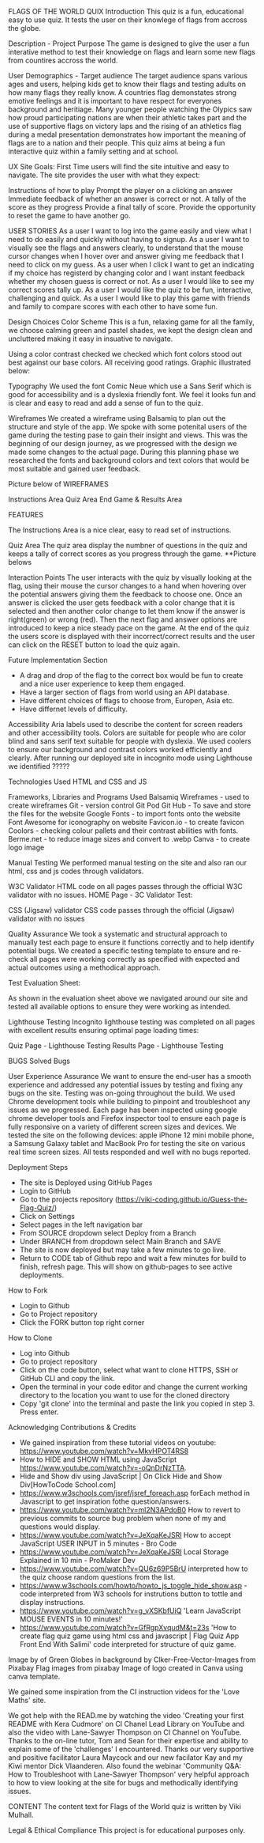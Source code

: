 FLAGS OF THE WORLD QUIX
Introduction
This quiz is a fun, educational easy to use quiz.  It tests the user on their knowlege of flags from accross the globe. 

Description - Project Purpose
The game is designed to give the user a fun interative method to test their knowledge on flags and learn some new flags from countires accross the world.

User Demographics - Target audience
The target audience spans various ages and users, helping kids get to know their flags and testing adults on how many flags they really know.  A countries flag demonstates strong emotive feelings and it is important to have respect for everyones background and heritiage. Many younger people watching the Olypics saw how proud participating nations are when their athletic takes part and the use of supportive flags on victory laps and the rising of an athletics flag during a medal presentation demonstrates how important the meaning of flags are to a nation and their people.  This quiz aims at being a fun interactive quiz within a family setting and at school.

UX
Site Goals: First Time users will find the site intuitive and easy to navigate. The site provides the user with what they expect:

Instructions of how to play
Prompt the player on a clicking an answer
Immediate feedback of whether an answer is correct or not.
A tally of the score as they progress
Provide a final tally of score.
Provide the opportunity to reset the game to have another go. 

USER STORIES
As a user I want to log into the game easily and view what I need to do easily and quickly without having to signup.  As a user I want to visually see the flags and answers clearly, to understand that the mouse cursor changes when I hover over and answer giving me feedback that I need to click on my guess.  As a user when I click I want to get an indicating if my choice has registerd by changing color and I want instant feedback whether my chosen guess is correct or not.  As a user I would like to see my correct scores tally up.  As a user I would like the quiz to be fun, interactive, challenging and quick.  As a user I would like to play this game with friends and family to compare scores with each other to have some fun. 

Design Choices
Color Scheme
This is a fun, relaxing game for all the family, we choose calming green and pastel shades, we kept the design clean and uncluttered making it easy in insuative to navigate. 

Using a color contrast checked we checked which font colors stood out best against our base colors.  All receiving good ratings. Graphic illustrated below:

Typography
We used the font Comic Neue which use a Sans Serif which is good for accessibility and is a dyslexia friendly font. We feel it looks fun and is clear and easy to read and add a sense of fun to the quiz.

Wireframes
We created a wireframe using Balsamiq to plan out the structure and style of the app. We spoke with some potenital users of the game during the testing pase to gain their insight and views. This was the beginning of our design journey, as we progressed with the design we made some changes to the actual page. During this planning phase we researched the fonts and background colors and text colors that would be most suitable and gained user feedback.

Picture below of WIREFRAMES

Instructions Area
Quiz Area
End Game & Results Area

FEATURES

The Instructions Area is a nice clear, easy to read set of instructions. 

Quiz Area
The quiz area display the numbner of questions in the quiz and keeps a  tally of correct scores as you progress through the game. 
**Picture belows



Interaction Points
The user interacts with the quiz by visually looking at the flag, using their mouse the cursor changes to a hand when hovering over the potential answers giving them the feedback to choose one.  Once an answer is clicked the user gets feedback with a color change that it is selected and then another color change to let them know if the answer is right(green) or wrong (red). Then the next flag and answer options are introduced to keep a nice steady pace on the game. At the end of the quiz the users score is displayed with their incorrect/correct results and the user can click on the RESET button to load the quiz again. 

Future Implementation Section
* A drag and drop of the flag to the correct box would be fun to create and a nice user experience to keep them engaged.
* Have a larger section of flags from world using an API database.
* Have different choices of flags to choose from, Europen, Asia etc.
* Have differnet levels of difficulty.


Accessibility
Aria labels used to describe the content for screen readers and other accessibility tools. Colors are suitable for people who are color blind and sans serif text suitable for people with dyslexia. We used coolers to ensure our background and contrast colors worked efficiently and clearly. After running our deployed site in incognito mode using Lighthouse we identified ?????

Technologies Used
HTML and CSS and JS

Frameworks, Libraries and Programs Used
Balsamiq Wireframes - used to create wireframes
Git - version control
Git Pod
Git Hub - To save and store the files for the website
Google Fonts - to import fonts onto the website
Font Awesome for iconography on website
Favicon.io - to create favicon
Coolors - checking colour pallets and their contrast abilities with fonts.
Berme.net - to reduce image sizes and convert to .webp
Canva - to create logo image

Manual Testing
We performed manual testing on the site and also ran our html, css and js codes through validators.

W3C Validator
HTML code on all pages passes through the official W3C validator with no issues.
HOME Page - 3C Validator Test:


CSS (Jigsaw) validator
CSS code passes through the official (Jigsaw) validator with no issues

Quality Assurance
We took a systematic and structural approach to manually test each page to ensure it functions correctly and to help identify potential bugs. We created a specific testing template to ensure and re-check all pages were working correctly as specified with expected and actual outcomes using a methodical approach.

Test Evaluation Sheet:

As shown in the evaluation sheet above we navigated around our site and tested all available options to ensure they were working as intended.

Lighthouse Testing
Incognito lighthouse testing was completed on all pages with excellent results ensuring optimal page loading times:

Quiz Page - Lighthouse Testing
Results Page - Lighthouse Testing

BUGS
Solved Bugs



User Experience Assurance
We want to ensure the end-user has a smooth experience and addressed any potential issues by testing and fixing any bugs on the site. Testing was on-going throughout the build. We used Chrome development tools while building to pinpoint and troubleshoot any issues as we progressed. Each page has been inspected using google chrome developer tools and Firefox inspector tool to ensure each page is fully responsive on a variety of different screen sizes and devices. We tested the site on the following devices: apple iPhone 12 mini mobile phone, a Samsung Galaxy tablet and MacBook Pro for testing the site on various real time screen sizes. All tests responded and well with no bugs reported.

Deployment Steps
* The site is Deployed using GitHub Pages
* Login to GitHub
* Go to the projects repository (https://viki-coding.github.io/Guess-the-Flag-Quiz/)
* Click on Settings
* Select pages in the left navigation bar
* From SOURCE dropdown select Deploy from a Branch
* Under BRANCH from dropdown select Main Branch and SAVE
* The site is now deployed but may take a few minutes to go live.
* Return to CODE tab of Github repo and wait a few minutes for build to finish, refresh page. This will show on github-pages to see active deployments.

How to Fork
* Login to Github
* Go to Project repository
* Click the FORK button top right corner

How to Clone
* Log into Github
* Go to project repository
* Click on the code button, select what want to clone HTTPS, SSH or GitHub CLI and copy the link.
* Open the terminal in your code editor and change the current working directory to the location you want to use for the cloned directory
* Copy 'git clone' into the terminal and paste the link you copied in step 3. Press enter.
  
Acknowledging Contributions & Credits
* We gained inspiration from these tutorial videos on youtube: https://www.youtube.com/watch?v=MkvHPOT4RS8
* How to HIDE and SHOW HTML using JavaScript https://www.youtube.com/watch?v=-oQnDrNzTTA.
* Hide and Show div using JavaScript | On Click Hide and Show Div[HowToCode School.com]
* https://www.w3schools.com/jsref/jsref_foreach.asp forEach method in Javascript to get inspiration fothe question/answers.
* https://www.youtube.com/watch?v=ml2N3APdoB0 How to revert to previous commits to source bug problem when none of my and questions would display.
* https://www.youtube.com/watch?v=JeXqaKeJSRI How to accept JavaScript USER INPUT in 5 minutes - Bro Code
* https://www.youtube.com/watch?v=JeXqaKeJSRI Local Storage Explained in 10 min - ProMaker Dev
* https://www.youtube.com/watch?v=QU6z69P5BrU interpreted how to the quiz choose random questions from the list.
*  https://www.w3schools.com/howto/howto_js_toggle_hide_show.asp - code interpreted from W3 schools for instrutions button to tottle and display instructions. 
* https://www.youtube.com/watch?v=g_vXSKbfUiQ 'Learn JavaScript MOUSE EVENTS in 10 minutes!'
* https://www.youtube.com/watch?v=GfRgpXvqudM&t=23s 'How to create flag quiz game using html css and javascript | Flag Quiz App Front End With Salimi' code interpreted for structure of quiz game. 

Image by of Green Globes in background by Clker-Free-Vector-Images from Pixabay
Flag images from pixabay
Image of logo created in Canva using canva template. 

We gained some inspiration from the CI instruction videos for the 'Love Maths' site.

We got help with the READ.me by watching the video 'Creating your first README with Kera Cudmore' on CI Chanel Lead Library on YouTube and also the video with Lane-Sawyer Thompson on CI Channel on YouTube. Thanks to the on-line tutor, Tom and Sean for their expertise and ability to explain some of the 'challenges' I encountered. Thanks our very supportive and positive facilitator Laura Maycock and our new facilator Kay and my Kiwi mentor Dick Vlaanderen. Also found the webinar 'Community Q&A: How to Troubleshoot with Lane-Sawyer Thompson' very helpful approach to how to view looking at the site for bugs and methodically identifying issues.

CONTENT The content text for Flags of the World quiz is written by Viki Mulhall. 

Legal & Ethical Compliance
This project is for educational purposes only.
